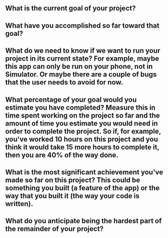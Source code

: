  ## What is the current goal of your project?
 ## What have you accomplished so far toward that goal?
 ## What do we need to know if we want to run your project in its current state? For example, maybe this app can only be run on your phone, not in Simulator. Or maybe there are a couple of bugs that the user needs to avoid for now.
 ## What percentage of your goal would you estimate you have completed? Measure this in time spent working on the project so far and the amount of time you estimate you would need in order to complete the project. So if, for example, you've worked 10 hours on this project and you think it would take 15 more hours to complete it, then you are 40% of the way done.
 ## What is the most significant achievement you've made so far on this project? This could be something you built (a feature of the app) or the way that you built it (the way your code is written).
 ## What do you anticipate being the hardest part of the remainder of your project?
